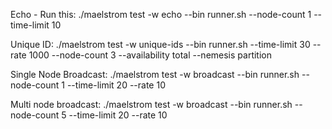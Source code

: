 Echo - Run this:
./maelstrom test -w echo --bin runner.sh --node-count 1 --time-limit 10

Unique ID:
./maelstrom test -w unique-ids --bin runner.sh --time-limit 30 --rate 1000 --node-count 3 --availability total --nemesis partition

Single Node Broadcast:
./maelstrom test -w broadcast --bin runner.sh --node-count 1 --time-limit 20 --rate 10

Multi node broadcast:
./maelstrom test -w broadcast --bin runner.sh --node-count 5 --time-limit 20 --rate 10
